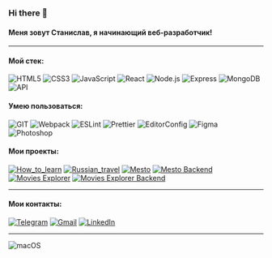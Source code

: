 ### Hi there 👋
#### Меня зовут Станислав, я начинающий веб-разработчик!

---
#### Мой стек:
![HTML5](https://img.shields.io/badge/-HTML5-141130?style=for-the-badge&logo=HTML5&logoColor=FF0000)
![CSS3](https://img.shields.io/badge/-CSS3-141130?style=for-the-badge&logo=CSS3&logoColor=009900)
![JavaScript](https://img.shields.io/badge/-JavaScript-141130?style=for-the-badge&logo=JavaScript&logoColor=yellow)
![React](https://img.shields.io/badge/-React-141130?style=for-the-badge&logo=React)
![Node.js](https://img.shields.io/badge/-Node.js-141130?style=for-the-badge&logo=Node.js)
![Express](https://img.shields.io/badge/-Express-141130?style=for-the-badge&logo=Express)
![MongoDB](https://img.shields.io/badge/-MongoDB-141130?style=for-the-badge&logo=MongoDB)
![API](https://img.shields.io/badge/-API-141130?style=for-the-badge)

#### Умею пользоваться:
![GIT](https://img.shields.io/badge/-Git-141130?style=for-the-badge&logo=GIT&logoColor=FFFFFF)
![Webpack](https://img.shields.io/badge/-Webpack-141130?style=for-the-badge&logo=Webpack&)
![ESLint](https://img.shields.io/badge/-ESlint-141130?style=for-the-badge&logo=ESlint)
![Prettier](https://img.shields.io/badge/-Prettier-141130?style=for-the-badge&logo=Prettier)
![EditorConfig](https://img.shields.io/badge/-Editorconfig-141130?style=for-the-badge&logo=Editorconfig)
![Figma](https://img.shields.io/badge/-Figma-141130?style=for-the-badge&logo=Figma)
![Photoshop](https://img.shields.io/badge/-Photoshop-141130?style=for-the-badge&logo=AdobePhotoshop)


#### Мои проекты:

[![How_to_learn](https://img.shields.io/badge/-How_to_learn-141130?style=for-the-badge)](https://github.com/yurovdigital/how-to-learn)
[![Russian_travel](https://img.shields.io/badge/-Russian_travel-141130?style=for-the-badge)](https://github.com/yurovdigital/russian-travel)
[![Mesto](https://img.shields.io/badge/-Mesto-141130?style=for-the-badge)](https://github.com/yurovdigital/mesto-react)
[![Mesto Backend](https://img.shields.io/badge/-Mesto_Backend-141130?style=for-the-badge)](https://github.com/yurovdigital/express-mesto)
[![Movies Explorer](https://img.shields.io/badge/-Movies_Explorer-141130?style=for-the-badge)](https://github.com/yurovdigital/movies-explorer-frontend)
[![Movies Explorer Backend](https://img.shields.io/badge/-Movies_Explorer_Backend-141130?style=for-the-badge)](https://github.com/yurovdigital/movies-explorer-api)

---
#### Мои контакты:
[![Telegram](https://img.shields.io/badge/-Telegram-141130?style=for-the-badge&logo=Telegram)](https://t.me/yurovdigital)
[![Gmail](https://img.shields.io/badge/-Yurovdigital@gmail.com-141130?style=for-the-badge&logo=Gmail)](mailto:yurovdigital@gmail.com)
[![LinkedIn](https://img.shields.io/badge/-LinkedIn-141130?style=for-the-badge&logo=LinkedIn)](www.linkedin.com/in/yurovdigital)

---
![macOS](https://img.shields.io/static/v1?label=macOS&message=user&color=141130&labelColor=ffffff&style=for-the-badge)


<!--
**yurovdigital/yurovdigital** is a ✨ _special_ ✨ repository because its `README.md` (this file) appears on your GitHub profile.

Here are some ideas to get you started:

- 🔭 I’m currently working on ...
- 🌱 I’m currently learning ...
- 👯 I’m looking to collaborate on ...
- 🤔 I’m looking for help with ...
- 💬 Ask me about ...
- 📫 How to reach me: ...
- 😄 Pronouns: ...
- ⚡ Fun fact: ...

![ProfileViews](https://komarev.com/ghpvc/?username=yurovdigital&style=for-the-badge&color=141130)
-->
